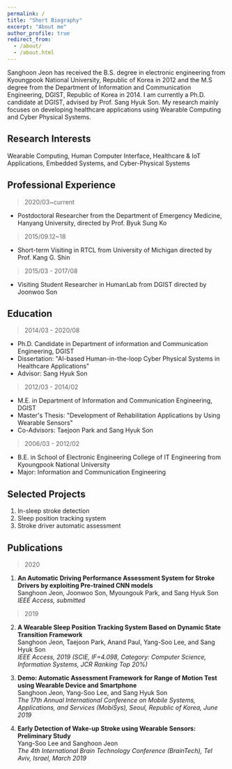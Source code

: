 ```yaml
---
permalink: /
title: "Short Biography"
excerpt: "About me"
author_profile: true
redirect_from: 
  - /about/
  - /about.html
---
```


Sanghoon Jeon has received the B.S. degree in electronic engineering from Kyoungpook National University, Republic of Korea in 2012 and the M.S degree from the Department of Information and Communication Engineering, DGIST, Republic of Korea in 2014. I am currently a Ph.D. candidate at DGIST, advised by Prof. Sang Hyuk Son. My research mainly focuses on developing healthcare applications using Wearable Computing and Cyber Physical Systems.


## Research Interests
Wearable Computing, Human Computer Interface, Healthcare & IoT Applications, Embedded Systems, and Cyber-Physical Systems

## Professional Experience
>2020/03~current  
  * Postdoctoral Researcher from the  Department of Emergency Medicine, Hanyang University, directed by Prof. Byuk Sung Ko

>2015/09.12~18  
  * Short-term Visiting in RTCL from University of Michigan directed by Prof. Kang G. Shin

>2015/03 - 2017/08  
  * Visiting Student Researcher  in HumanLab from DGIST directed by Joonwoo Son



## Education
>2014/03 - 2020/08
  * Ph.D. Candidate in Department of information and Communication Engineering, DGIST
  * Dissertation: "AI-based Human-in-the-loop Cyber Physical Systems in Healthcare Applications"
  * Advisor: Sang Hyuk Son

>2012/03 - 2014/02
  * M.E. in Department of Information and Communication Engineering, DGIST
  * Master's Thesis: "Development of Rehabilitation Applications by Using Wearable Sensors"
  * Co-Advisors: Taejoon Park and Sang Hyuk Son

>2006/03 - 2012/02
  * B.E. in School of Electronic Engineering College of IT Engineering from Kyoungpook National University
  * Major: Information and Communication Engineering

## Selected Projects
  1. In-sleep stroke detection
  2. Sleep position tracking system
  3. Stroke driver automatic assessment

## Publications
>2020

  1. **An Automatic Driving Performance Assessment System for Stroke Drivers by exploiting Pre-trained CNN models**<br>
     Sanghoon Jeon, Joonwoo Son, Myoungouk Park, and Sang Hyuk Son<br>
     _IEEE Access, submitted_

>2019

  2. **A Wearable Sleep Position Tracking System Based on Dynamic State Transition Framework**<br>
     Sanghoon Jeon, Taejoon Park, Anand Paul, Yang-Soo Lee, and Sang Hyuk Son<br>
     _IEEE Access, 2019 (SCIE, IF=4.098, Category: Computer Science, Information Systems, JCR Ranking  Top 20%)_

  3. **Demo: Automatic Assessment Framework for Range of Motion Test using Wearable Device and Smartphone**<br>
     Sanghoon Jeon, Yang-Soo Lee, and Sang Hyuk Son<br>
     _The 17th Annual International Conference on Mobile Systems, Applications, and Services (MobiSys), Seoul, Republic of Korea, June 2019_

  4. **Early Detection of Wake-up Stroke using Wearable Sensors: Preliminary Study**<br>
     Yang-Soo Lee and Sanghoon Jeon<br>
     _The 4th International Brain Technology Conference (BrainTech), Tel Aviv, Israel, March 2019_


